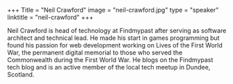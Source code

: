+++
Title = "Neil Crawford"
image = "neil-crawford.jpg"
type = "speaker"
linktitle = "neil-crawford"
+++

Neil Crawford is head of technology at Findmypast after serving as software architect and technical lead. He made his start in games programming but found his passion for web development working on Lives of the First World War, the permanent digital memorial to those who served the Commonwealth during the First World War. He blogs on the Findmypast tech blog and is an active member of the local tech meetup in Dundee, Scotland.
